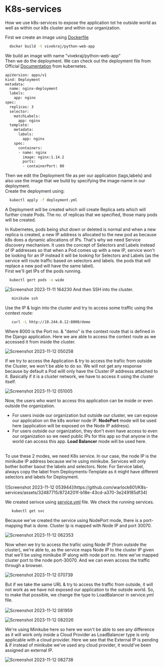 # K8s-services
How we use k8s-services to expose the application tot he outside world as well as within our k8s cluster and within our organization. <br/>

First we create an image using [Dockerfile](https://github.com/warlock601/K8s-services/blob/c88d7e410bfdb916fc008bec988b7b76dfe28e7b/Dockerfile) 
```bash
  docker build -t vivekraj/python-web-app
```
We build an image with name "vivekraj/python-web-app" <br/>
Then we do the deployment. We can check out the deployment file from Official [Documentation](https://kubernetes.io/docs/concepts/workloads/controllers/deployment/) from kubernetes. <br/>
```bash
apiVersion: apps/v1
kind: Deployment
metadata:
  name: nginx-deployment
  labels:
    app: nginx
spec:
  replicas: 3
  selector:
    matchLabels:
      app: nginx
  template:
    metadata:
      labels:
        app: nginx
    spec:
      containers:
      - name: nginx
        image: nginx:1.14.2
        ports:
        - containerPort: 80

```

Then we edit the Deployment file as per our application (tags,labels) and also use the image that we build by specifying the image-name in our deployment.<br/>
Create the deployment using:
```bash
  kubectl apply -f deployment.yml
```
A Deployment will be created which will create Replica sets which will further create Pods. The no. of replicas that we specified, those many pods will be created.<br/>


In Kubernetes, pods being shut down or deleted is normal and when a new replica is created, a new IP address is allocated to the new pod as because k8s does a dynamic allocations of IPs. That's why we need Service discovery mechanism. It uses the concept of Selectors and Labels instead of IP addresses so that when a Pod comes up with a new IP, service won't be looking for an IP instead it will be looking for Selectors and Labels (as the  service will route traffic based on selectors and labels. the pods that will replace a new pod will have the same label). <br/>
First we'll get IPs of the pods running.
```bash
  kubectl gert pods -o wide
```
![Screenshot 2023-11-11 164230](https://github.com/warlock601/K8s-services/assets/32487715/a60c111c-824e-4ac8-8db6-78e6fc396ba3)
And then SSH into the cluster.
```bash
   minikube ssh                      
```
Use the IP & login into the cluster and try to access some traffic using the context route:
```bash
   curl -L hhtp://10.244.0.12:8000/demo                      
```
Where 8000 is the Port no. & "demo" is the context route that is defined in the Django application. Here we are able to access the context route as we accessed it from inside the cluster.

![Screenshot 2023-11-12 050258](https://github.com/warlock601/K8s-services/assets/32487715/15c1fd9b-7005-4580-bed7-9dcdae588d0f)

If we try to access the Application & try to access the trafiic from outside the Cluster, we won't be able to do so. We will not get any response because by default a Pod willl only have the Cluster IP addresss attached to it. Basically if it is a cluster network, we have to access it using the cluster itself.

![Screenshot 2023-11-12 051005](https://github.com/warlock601/K8s-services/assets/32487715/834010bc-6d3e-4de0-9a3a-90b27f84bf9d)

Now, the users who want to access this application can be inside or even outside the organization.
- For users inside our organization but outside our cluster, we can expose our application on the k8s worker node IP. **NodePort** mode will be used here (application will be exposed on the Node IP address).
- For users outside our organization, they don't even have access to even our organization so we need public IPs for this app so that anyone in the world can access this app. **Load Balancer** mode will be used here. <br/>
<br/>
To use these 2 modes, we need K8s service. In our case, the node IP is the minikube IP address because we're using minikube. Services will only bother bother baout the labels and selectors.
Note: For Service label, always copy the label from Deployments-Template as it might have different selectors and labels for Deployment.
<br/>
<br/>
![Screenshot 2023-11-12 053944](https://github.com/warlock601/K8s-services/assets/32487715/8724201f-b18e-43cd-a370-3e249185df34)

We created serivce using [service.yml](https://github.com/warlock601/K8s-services/blob/4233563797769f5f025df8cc4f5a22c1965d77be/service.yml) file. We check the running services.
```bash
   kubectl get svc                    
```
Because we've created the service using NodePort mode, there is a port-mapping that is done. Cluster Ip is mapped with Node IP and port 30070.

![Screenshot 2023-11-12 062353](https://github.com/warlock601/K8s-services/assets/32487715/5e184cfe-5302-494c-9885-c9367e17265d)

Now when we try to access the trafiic using Node IP (from outside the cluster), we're able to, as the service maps Node IP to the cluster IP given that we'll be using minikube IP along with node port no.
Here we've mapped cluster port to the node port-30070. And we can even access the traffic through a browser.

![Screenshot 2023-11-12 070739](https://github.com/warlock601/K8s-services/assets/32487715/c9954361-e851-4897-8c09-24e8d1f24661)

But if we take the same URL & try to access the traffic from outside, it will not work as we have not exposed our application to the outside world. So, to make that possible, we change the type to LoadBalancer in service.yml file.
<br/>
<br/>
![Screenshot 2023-11-12 081959](https://github.com/warlock601/K8s-services/assets/32487715/730d7f61-488d-4c99-8fa6-8a3423f85db9)

![Screenshot 2023-11-12 082026](https://github.com/warlock601/K8s-services/assets/32487715/f16a984c-accd-4243-9ed0-7f53305b09c8)

We're using Minikube here so here we won't be able to see any difference as it will work only inside a Cloud Provider as LoadBalancer type is only applicable with a cloud provider.
Here we see that the External IP is pending & if instead of minikube we've used any cloud provider, it would've been assigned an external IP.


![Screenshot 2023-11-12 082738](https://github.com/warlock601/K8s-services/assets/32487715/7e91f6d5-4fe4-4fe4-bd7e-394470f6cc3a)


